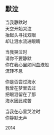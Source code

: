 ## 默泣

当我静默时<br>
天空开始哭泣<br>
抬起头寻找双眼<br>
却让泪水流进眼睛<br>

当我哭泣时<br>
请你不要静默<br>
你在我心里如同血液般<br>
流转不息<br>

你是否尝过海水<br>
我曾在梦里去过<br>
把眼泪留在了那<br>
海水因此咸苦<br>

当我在心里哭泣时<br>
你静默无声<br>

2014<br>
